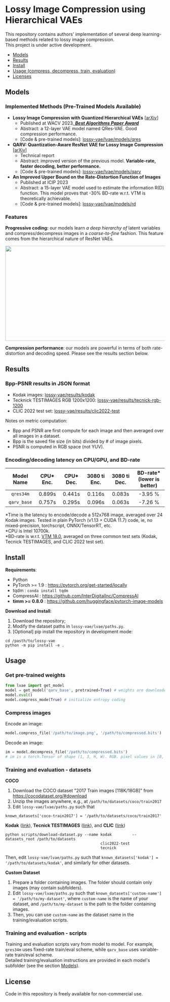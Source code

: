 # Lossy Image Compression using Hierarchical VAEs

This repository contains authors' implementation of several deep learning-based methods related to lossy image compression. \
This project is under active development.

- [Models](#models)
- [Results](#results)
- [Install](#install)
- [Usage (compress, decompress, train, evaluation)](#usage)
- [Licenses](#license)

## Models
### Implemented Methods (Pre-Trained Models Available)
- **Lossy Image Compression with Quantized Hierarchical VAEs** [[arXiv](https://arxiv.org/abs/2208.13056)]
    - Published at WACV 2023,[ ***Best Algorithms Paper Award***](https://wacv2023.thecvf.com/node/174)
    - Abstract: a 12-layer VAE model named QRes-VAE. Good compression performance.
    - \[Code & pre-trained models\]: [lossy-vae/lvae/models/qres](lvae/models/qresvae)
- **QARV: Quantization-Aware ResNet VAE for Lossy Image Compression** [[arXiv](https://arxiv.org/abs/2302.08899)]
    - Technical report
    - Abstract: improved version of the previous model. **Variable-rate, faster decoding, better performance.**
    - \[Code & pre-trained models\]: [lossy-vae/lvae/models/qarv](lvae/models/qarv)
- **An Improved Upper Bound on the Rate-Distortion Function of Images**
    - Published at ICIP 2023
    - Abstract: a 15-layer VAE model used to estimate the information R(D) function. This model proves that -30% BD-rate w.r.t. VTM is theoretically achievable.
    - \[Code & pre-trained models\]: [lossy-vae/lvae/models/rd](lvae/models/rd)

### Features
**Progressive coding:** our models learn *a deep hierarchy of* latent variables and compress/decompress images in a *coarse-to-fine* fashion. This feature comes from the hierarchical nature of ResNet VAEs.
<p align="center">
  <img src="https://user-images.githubusercontent.com/24869582/187014268-405851e8-b8a5-47e3-b28d-7b5d4ac20316.png" width="756" height="300">
</p>

**Compression performance**: our models are powerful in terms of both rate-distortion and decoding speed. Please see the results section below.


## Results
### Bpp-PSNR results in JSON format
- Kodak images: [lossy-vae/results/kodak](results/kodak)
- Tecknick TESTIMAGES RGB 1200x1200: [lossy-vae/results/tecnick-rgb-1200](results/tecnick-rgb-1200)
- CLIC 2022 test set: [lossy-vae/results/clic2022-test](results/clic2022-test)

Notes on metric computation:
- Bpp and PSNR are first compute for each image and then averaged over all images in a dataset.
- Bpp is the saved file size (in bits) divided by # of image pixels.
- PSNR is computed in RGB space (not YUV).

### Encoding/decoding latency on CPU/GPU, and BD-rate
<div align="center">

| Model Name  | CPU* Enc. | CPU* Dec. | 3080 ti Enc. | 3080 ti Dec. | BD-rate* (lower is better) |
| :---------: | :-------: | :-------: | :----------: | :----------: | :------------------------: |
|  `qres34m`  |  0.899s   |  0.441s   |    0.116s    |    0.083s    |          -3.95 %           |
| `qarv_base` |  0.757s   |  0.295s   |    0.096s    |    0.063s    |          -7.26 %           |

</div>

*Time is the latency to encode/decode a 512x768 image, averaged over 24 Kodak images. Tested in plain PyTorch (v1.13 + CUDA 11.7) code, ie, no mixed-precision, torchscript, ONNX/TensorRT, etc. \
*CPU is Intel 10700k. \
*BD-rate is w.r.t. [VTM 18.0](https://vcgit.hhi.fraunhofer.de/jvet/VVCSoftware_VTM/-/tree/VTM-18.0), averaged on three common test sets (Kodak, Tecnick TESTIMAGES, and CLIC 2022 test set).



## Install
**Requirements**:
- Python
- PyTorch >= 1.9 : https://pytorch.org/get-started/locally
- tqdm : `conda install tqdm`
- CompressAI : https://github.com/InterDigitalInc/CompressAI
- **timm >= 0.8.0** : https://github.com/huggingface/pytorch-image-models

**Download and Install**:
1. Download the repository;
2. Modify the dataset paths in `lossy-vae/lvae/paths.py`.
3. [Optional] pip install the repository in development mode:
```
cd /pasth/to/lossy-vae
python -m pip install -e .
```


## Usage
### Get pre-trained weights
```python
from lvae import get_model
model = get_model('qarv_base', pretrained=True) # weights are downloaded automatically
model.eval()
model.compress_mode(True) # initialize entropy coding
```

### Compress images
Encode an image:
```python
model.compress_file('/path/to/image.png', '/path/to/compressed.bits')
```

Decode an image:
```python
im = model.decompress_file('/path/to/compressed.bits')
# im is a torch.Tensor of shape (1, 3, H, W). RGB. pixel values in [0, 1].
```


### Training and evaluation - datasets
**COCO**
1. Download the COCO dataset "2017 Train images [118K/18GB]" from https://cocodataset.org/#download
2. Unzip the images anywhere, e.g., at `/path/to/datasets/coco/train2017`
3. Edit `lossy-vae/lvae/paths.py` such that
```
known_datasets['coco-train2017'] = '/path/to/datasets/coco/train2017'
```

**Kodak** ([link](http://r0k.us/graphics/kodak)),
**Tecnick TESTIMAGES** ([link](https://testimages.org/)),
and **CLIC** ([link](http://compression.cc/))
```
python scripts/download-dataset.py --name kodak         --datasets_root /path/to/datasets
                                          clic2022-test
                                          tecnick
```
Then, edit `lossy-vae/lvae/paths.py` such that `known_datasets['kodak'] = '/path/to/datasets/kodak'`, and similarly for other datasets.

**Custom Dataset**
1. Prepare a folder containing images. The folder should contain only images (may contain subfolders).
2. Edit `lossy-vae/lvae/paths.py` such that `known_datasets['custom-name'] = '/path/to/my-dataset'`, where `custom-name` is the name of your dataset, and `/path/to/my-dataset` is the path to the folder containing images.
3. Then, you can use `custom-name` as the dataset name in the training/evaluation scripts.

### Training and evaluation - scripts
Training and evaluation scripts vary from model to model. For example, `qres34m` uses fixed-rate train/eval scheme, while `qarv_base` uses variable-rate train/eval scheme. \
Detailed training/evaluation instructions are provided in each model's subfolder (see the section [Models](#models)).


## License
Code in this repository is freely available for non-commercial use.
